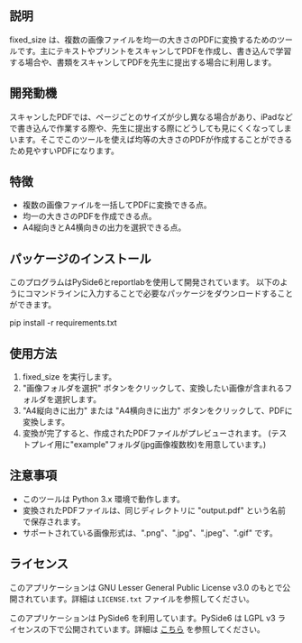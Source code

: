 ## 説明

fixed_size は、複数の画像ファイルを均一の大きさのPDFに変換するためのツールです。主にテキストやプリントをスキャンしてPDFを作成し、書き込んで学習する場合や、書類をスキャンしてPDFを先生に提出する場合に利用します。

## 開発動機

スキャンしたPDFでは、ページごとのサイズが少し異なる場合があり、iPadなどで書き込んで作業する際や、先生に提出する際にどうしても見にくくなってしまいます。そこでこのツールを使えば均等の大きさのPDFが作成することができるため見やすいPDFになります。

## 特徴

- 複数の画像ファイルを一括してPDFに変換できる点。
- 均一の大きさのPDFを作成できる点。
- A4縦向きとA4横向きの出力を選択できる点。

## パッケージのインストール

このプログラムはPySide6とreportlabを使用して開発されています。
以下のようにコマンドラインに入力することで必要なパッケージをダウンロードすることができます。

pip install -r requirements.txt

## 使用方法

1. fixed_size を実行します。
2. "画像フォルダを選択" ボタンをクリックして、変換したい画像が含まれるフォルダを選択します。
3. "A4縦向きに出力" または "A4横向きに出力" ボタンをクリックして、PDFに変換します。
4. 変換が完了すると、作成されたPDFファイルがプレビューされます。
(テストプレイ用に"example"フォルダ(jpg画像複数枚)を用意しています。)

## 注意事項

- このツールは Python 3.x 環境で動作します。
- 変換されたPDFファイルは、同じディレクトリに "output.pdf" という名前で保存されます。
- サポートされている画像形式は、".png"、".jpg"、".jpeg"、".gif" です。

## ライセンス

このアプリケーションは GNU Lesser General Public License v3.0 のもとで公開されています。詳細は `LICENSE.txt` ファイルを参照してください。

このアプリケーションは PySide6 を利用しています。PySide6 は LGPL v3 ライセンスの下で公開されています。詳細は [こちら](https://www.qt.io/licensing/) を参照してください。